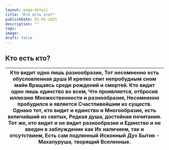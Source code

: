 ```yaml
---
layout: page-detail
title: "Кто есть кто?"
publishDate: 01-01-2025
description: ""
tags:
image:
draft: false
---
```


## Кто есть кто?
| Кто видит одно лишь разнообразие,  Тот несомненно есть обусловленная душа  И крепко спит непробудным сном майи  Вращаясь среди рождений и смертей.  Кто видит одно лишь единство во всем,  Что проявляется, отбросив иллюзию  Множественности и разнообразия,  Несомненно пробудился и является  Счастливейшим из существ.  Однако тот, кто видит и единство и  Многообразие, есть величайший из святых,  Редкая душа, достойная почитания.  Тот же, кто видит и не видит разнообразие и  Единство и не введен в заблуждение как  Их наличием, так и отсутствием,  Есть сам подлинный Исконный Дух Бытия -  Махапуруша, творящий Вселенные. |
| ------------------------------------------------------------------------------------------------------------------------------------------------------------------------------------------------------------------------------------------------------------------------------------------------------------------------------------------------------------------------------------------------------------------------------------------------------------------------------------------------------------------------------------------------------------------------------------------------------------------------------------------- |
  
  
